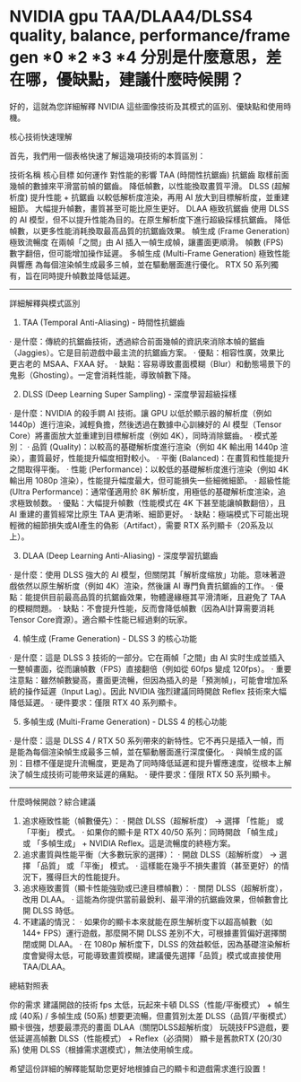 # NVIDIA gpu TAA/DLAA4/DLSS4 quality, balance, performance/frame gen *0 *2 *3 *4 分別是什麼意思，差在哪，優缺點，建議什麼時候開？

好的，這就為您詳細解釋 NVIDIA 這些圖像技術及其模式的區别、優缺點和使用時機。

核心技術快速理解

首先，我們用一個表格快速了解這幾項技術的本質區別：

技術名稱 核心目標 如何運作 對性能的影響
TAA (時間性抗鋸齒) 抗鋸齒 取樣前面幾幀的數據來平滑當前幀的鋸齒。 降低幀數，以性能換取畫質平滑。
DLSS (超解析度) 提升性能 + 抗鋸齒 以較低解析度渲染，再用 AI 放大到目標解析度，並重建細節。 大幅提升幀數，畫質甚至可能比原生更好。
DLAA 極致抗鋸齒 使用 DLSS 的 AI 模型，但不以提升性能為目的。在原生解析度下進行超級採樣抗鋸齒。 降低幀數，以更多性能消耗換取最高品質的抗鋸齒效果。
幀生成 (Frame Generation) 極致流暢度 在兩幀「之間」由 AI 插入一幀生成幀，讓畫面更順滑。 幀數 (FPS) 數字翻倍，但可能增加操作延遲。
多幀生成 (Multi-Frame Generation) 極致性能與響應 為每個渲染幀生成最多三幀，並在驅動層面進行優化。 RTX 50 系列獨有，旨在同時提升幀數並降低延遲。

---

詳細解釋與模式區別

1. TAA (Temporal Anti-Aliasing) - 時間性抗鋸齒

· 是什麼：傳統的抗鋸齒技術，透過綜合前面幾幀的資訊來消除本幀的鋸齒（Jaggies）。它是目前遊戲中最主流的抗鋸齒方案。
· 優點：相容性廣，效果比更古老的 MSAA、FXAA 好。
· 缺點：容易導致畫面模糊（Blur）和動態場景下的鬼影（Ghosting）。一定會消耗性能，導致幀數下降。

2. DLSS (Deep Learning Super Sampling) - 深度學習超級採樣

· 是什麼：NVIDIA 的殺手鐧 AI 技術。讓 GPU 以低於顯示器的解析度（例如 1440p）進行渲染，減輕負擔，然後透過在數據中心訓練好的 AI 模型（Tensor Core）將畫面放大並重建到目標解析度（例如 4K），同時消除鋸齒。
· 模式差別：
  · 品質 (Quality)：以較高的基礎解析度進行渲染（例如 4K 輸出用 1440p 渲染），畫質最好，性能提升幅度相對較小。
  · 平衡 (Balanced)：在畫質和性能提升之間取得平衡。
  · 性能 (Performance)：以較低的基礎解析度進行渲染（例如 4K 輸出用 1080p 渲染），性能提升幅度最大，但可能損失一些細微細節。
  · 超級性能 (Ultra Performance)：通常僅適用於 8K 解析度，用極低的基礎解析度渲染，追求極致帧数。
· 優點：大幅提升幀數（性能模式在 4K 下甚至能讓幀數翻倍），且 AI 重建的畫質經常比原生 TAA 更清晰、細節更好。
· 缺點：極端模式下可能出現輕微的細節損失或AI產生的偽影（Artifact），需要 RTX 系列顯卡（20系及以上）。

3. DLAA (Deep Learning Anti-Aliasing) - 深度學習抗鋸齒

· 是什麼：使用 DLSS 強大的 AI 模型，但關閉其「解析度缩放」功能。意味著遊戲依然以原生解析度（例如 4K）渲染，然後讓 AI 專門負責抗鋸齒的工作。
· 優點：能提供目前最高品質的抗鋸齒效果，物體邊緣極其平滑清晰，且避免了 TAA 的模糊問題。
· 缺點：不會提升性能，反而會降低幀數（因為AI計算需要消耗Tensor Core資源）。適合顯卡性能已經過剩的玩家。

4. 幀生成 (Frame Generation) - DLSS 3 的核心功能

· 是什麼：這是 DLSS 3 技術的一部分。它在兩幀「之間」由 AI 实时生成並插入一整幀畫面，從而讓幀數（FPS）直接翻倍（例如從 60fps 變成 120fps）。
· 重要注意點：雖然幀數變高，畫面更流暢，但因為插入的是「預測幀」，可能會增加系統的操作延遲（Input Lag）。因此 NVIDIA 強烈建議同時開啟 Reflex 技術來大幅降低延遲。
· 硬件要求：僅限 RTX 40 系列顯卡。

5. 多幀生成 (Multi-Frame Generation) - DLSS 4 的核心功能

· 是什麼：這是 DLSS 4 / RTX 50 系列帶來的新特性。它不再只是插入一幀，而是能為每個渲染幀生成最多三幀，並在驅動層面進行深度優化。
· 與幀生成的區別：目標不僅是提升流暢度，更是為了同時降低延遲和提升響應速度，從根本上解決了幀生成技術可能帶來延遲的痛點。
· 硬件要求：僅限 RTX 50 系列顯卡。

---

什麼時候開啟？綜合建議

1. 追求極致性能（幀數優先）：
   · 開啟 DLSS（超解析度） -> 選擇 「性能」 或 「平衡」 模式。
   · 如果你的顯卡是 RTX 40/50 系列：同時開啟 「幀生成」 或 「多幀生成」 + NVIDIA Reflex。這是流暢度的終極方案。
2. 追求畫質與性能平衡（大多數玩家的選擇）：
   · 開啟 DLSS（超解析度） -> 選擇 「品質」 或 「平衡」 模式。
   · 這樣能在幾乎不損失畫質（甚至更好）的情況下，獲得巨大的性能提升。
3. 追求極致畫質（顯卡性能強勁或已達目標幀數）：
   · 關閉 DLSS（超解析度），改用 DLAA。
   · 這能為你提供當前最銳利、最平滑的抗鋸齒效果，但幀數會比開 DLSS 時低。
4. 不建議的情況：
   · 如果你的顯卡本來就能在原生解析度下以超高幀數（如 144+ FPS）運行遊戲，那麼開不開 DLSS 差別不大，可根據畫質偏好選擇關閉或開 DLAA。
   · 在 1080p 解析度下，DLSS 的效益較低，因為基礎渲染解析度會變得太低，可能導致畫質模糊，建議優先選擇「品質」模式或直接使用 TAA/DLAA。

總結對照表

你的需求 建議開啟的技術
fps 太低，玩起來卡頓 DLSS（性能/平衡模式） + 幀生成 (40系) / 多幀生成 (50系)
想要更流暢，但畫質別太差 DLSS（品質/平衡模式）
顯卡很強，想要最漂亮的畫面 DLAA（關閉DLSS超解析度）
玩競技FPS遊戲，要低延遲高幀數 DLSS（性能模式） + Reflex（必須開）
顯卡是舊款RTX (20/30系) 使用 DLSS（根據需求選模式），無法使用幀生成。

希望這份詳細的解釋能幫助您更好地根據自己的顯卡和遊戲需求進行設置！